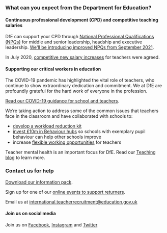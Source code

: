 ### What can you expect from the Department for Education?

#### Continuous professional development (CPD) and competitive teaching salaries

DfE can support your CPD through [National Professional Qualifications (NPQs)](https://www.gov.uk/government/publications/national-professional-qualifications-npqs-list-of-providers)
for middle and senior leadership, headship and executive leadership.
[We'll be introducing improved NPQs from September 2021](https://www.gov.uk/government/publications/national-professional-qualifications-frameworks-from-september-2021).

In July 2020, [competitive new salary increases](https://www.gov.uk/government/news/teachers-set-for-biggest-pay-rise-in-fifteen-years) for teachers were agreed.

#### Supporting our critical workers in education

The COVID-19 pandemic has highlighted the vital role of teachers, who continue
to show extraordinary dedication and commitment. We at DfE are profoundly
grateful for the hard work of everyone in the profession.

[Read our COVID-19 guidance for school and teachers](https://www.gov.uk/government/collections/guidance-for-schools-coronavirus-covid-19).

We’re taking action to address some of the common issues that teachers face in the classroom and have collaborated with schools to:

* [develop a workload reduction kit](https://www.gov.uk/guidance/school-workload-reduction-toolkit)
* [invest £10m in Behaviour hubs](https://www.gov.uk/guidance/behaviour-hubs)
  so schools with exemplary pupil behaviour can help other schools improve
* increase [flexible working opportunities](https://www.gov.uk/government/collections/flexible-working-resources-for-teachers-and-schools)
  for teachers

Teacher mental health is an important focus for DfE. Read our [Teaching blog](https://teaching.blog.gov.uk/) to
learn more.

### Contact us for help

[Download our information pack](https://drive.google.com/file/d/1OP89ZGelBLU_T3ds4c-BFeMzyhA4OpBK/view?usp=sharing).

Sign up for one of our [online events to support returners](/events).

Email us at international.teacherrecruitment@education.gov.uk

#### Join us on social media

Join us on [Facebook](https://www.facebook.com/getintoteaching),
[Instagram](https://www.instagram.com/get_into_teaching/) and
[Twitter](https://twitter.com/getintoteaching)
